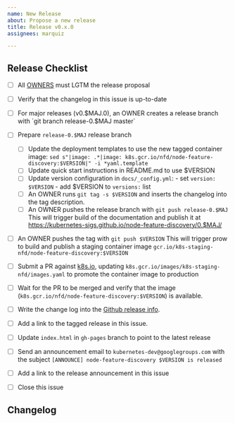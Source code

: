 ```yaml
---
name: New Release
about: Propose a new release
title: Release v0.x.0
assignees: marquiz

---
```


## Release Checklist
<!--
Please do not remove items from the checklist
-->
- [ ] All [OWNERS](https://github.com/kubernetes-sigs/node-feature-discovery/blob/master/OWNERS) must LGTM the release proposal
- [ ] Verify that the changelog in this issue is up-to-date
- [ ] For major releases (v0.$MAJ.0), an OWNER creates a release branch with
      `git branch release-0.$MAJ master`
- [ ] Prepare `release-0.$MAJ` release branch
  - [ ] Update the deployment templates to use the new tagged container image:
        `sed s"|image: .*|image: k8s.gcr.io/nfd/node-feature-discovery:$VERSION|" -i *yaml.template`
  - [ ] Update quick start instructions in README.md to use $VERSION
  - [ ] Update version configuration in `docs/_config.yml`:
        - set `version: $VERSION`
        - add $VERSION to `versions:` list
  - [ ] An OWNER runs
       `git tag -s $VERSION`
        and inserts the changelog into the tag description.
  - [ ] An OWNER pushes the release branch with
        `git push release-0.$MAJ`
        This will trigger build of the documentation and publish it at https://kubernetes-sigs.github.io/node-feature-discovery/0.$MAJ/
- [ ] An OWNER pushes the tag with
      `git push $VERSION`
      This will trigger prow to build and publish a staging container image
      `gcr.io/k8s-staging-nfd/node-feature-discovery:$VERSION`
- [ ] Submit a PR against [k8s.io](https://github.com/kubernetes/k8s.io), updating `k8s.gcr.io/images/k8s-staging-nfd/images.yaml` to promote the container image to production
- [ ] Wait for the PR to be merged and verify that the image (`k8s.gcr.io/nfd/node-feature-discovery:$VERSION`) is available.
- [ ] Write the change log into the [Github release info](https://github.com/kubernetes-sigs/node-feature-discovery/releases).
- [ ] Add a link to the tagged release in this issue.
- [ ] Update `index.html` in `gh-pages` branch to point to the latest release
- [ ] Send an announcement email to `kubernetes-dev@googlegroups.com` with the subject `[ANNOUNCE] node-feature-discovery $VERSION is released`
- [ ] Add a link to the release announcement in this issue
- [ ] Close this issue


## Changelog
<!--
Describe changes since the last release here.
-->
